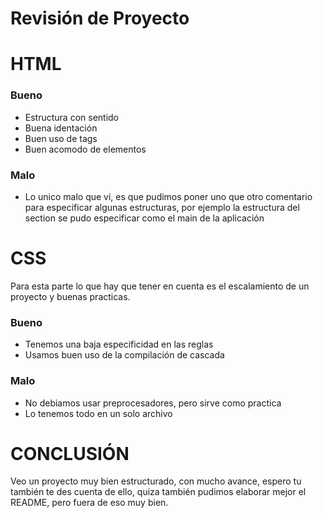 
# Revisión de Proyecto 


# HTML


###  Bueno

- Estructura con sentido
- Buena identación
- Buen uso de tags
- Buen acomodo de elementos

### Malo

- Lo unico malo que vi, es que pudimos poner uno que otro comentario para especificar algunas estructuras, por ejemplo la estructura del section se pudo especificar como el main de la aplicación

# CSS

Para esta parte lo que hay que tener en cuenta es el escalamiento de un proyecto y buenas practicas.

### Bueno

- Tenemos una baja especificidad en las reglas
- Usamos buen uso de la compilación de cascada

### Malo

- No debiamos usar preprocesadores, pero sirve como practica
- Lo tenemos todo en un solo archivo


# CONCLUSIÓN

Veo un proyecto muy bien estructurado, con mucho avance, espero tu también te des cuenta de ello, quiza también pudimos elaborar mejor el README, pero fuera de eso muy bien.
